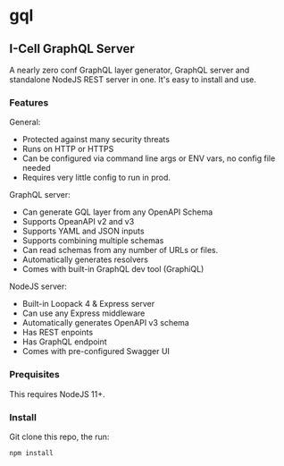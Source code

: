 # gql

## I-Cell GraphQL Server

A nearly zero conf GraphQL layer generator, GraphQL server and standalone NodeJS REST server in one.
It's easy to install and use.

### Features

General:

- Protected against many security threats
- Runs on HTTP or HTTPS
- Can be configured via command line args or ENV vars, no config file needed
- Requires very little config to run in prod.

GraphQL server:

- Can generate GQL layer from any OpenAPI Schema
- Supports OpeanAPI v2 and v3
- Supports YAML and JSON inputs
- Supports combining multiple schemas
- Can read schemas from any number of URLs or files.
- Automatically generates resolvers
- Comes with built-in GraphQL dev tool (GraphiQL)

NodeJS server:

- Built-in Loopack 4 & Express server
- Can use any Express middleware
- Automatically generates OpenAPI v3 schema
- Has REST enpoints
- Has GraphQL endpoint
- Comes with pre-configured Swagger UI

### Prequisites

This requires NodeJS 11+.

### Install

Git clone this repo, the run:

```
npm install
```
